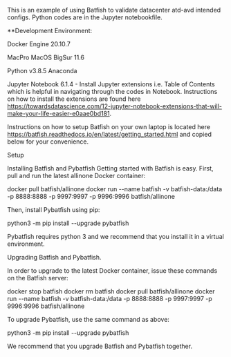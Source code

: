 This is an example of using Batfish to validate datacenter atd-avd intended configs. Python codes are in the Jupyter notebookfile.

**Development Environment:

Docker Engine 20.10.7

MacPro MacOS BigSur 11.6

Python v3.8.5 Anaconda

Jupyter Notebook 6.1.4
    - Install Jupyter extensions i.e. Table of Contents which is helpful in navigating through the codes in Notebook.  Instructions on how to install the extensions are found here https://towardsdatascience.com/12-jupyter-notebook-extensions-that-will-make-your-life-easier-e0aae0bd181.

Instructions on how to setup Batfish on your own laptop is located here <https://batfish.readthedocs.io/en/latest/getting_started.html> and copied below for your convenience.

Setup

Installing Batfish and Pybatfish
Getting started with Batfish is easy. First, pull and run the latest allinone Docker container:

docker pull batfish/allinone
docker run --name batfish -v batfish-data:/data -p 8888:8888 -p 9997:9997 -p 9996:9996 batfish/allinone

Then, install Pybatfish using pip:

python3 -m pip install --upgrade pybatfish

Pybatfish requires python 3 and we recommend that you install it in a virtual environment.

Upgrading Batfish and Pybatfish.

In order to upgrade to the latest Docker container, issue these commands on the Batfish server:

docker stop batfish
docker rm batfish
docker pull batfish/allinone
docker run --name batfish -v batfish-data:/data -p 8888:8888 -p 9997:9997 -p 9996:9996 batfish/allinone

To upgrade Pybatfish, use the same command as above:

python3 -m pip install --upgrade pybatfish

We recommend that you upgrade Batfish and Pybatfish together.
